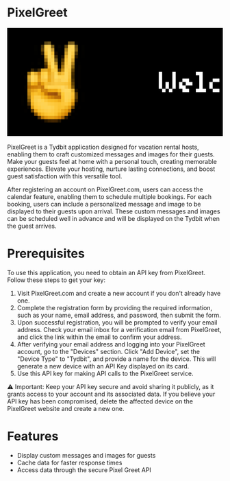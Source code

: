 # PixelGreet

![render](./pixelgreet.gif)

PixelGreet is a Tydbit application designed for vacation rental hosts, enabling them to craft customized messages and images for their guests. Make your guests feel at home with a personal touch, creating memorable experiences. Elevate your hosting, nurture lasting connections, and boost guest satisfaction with this versatile tool.


After registering an account on PixelGreet.com, users can access the calendar feature, enabling them to schedule multiple bookings. For each booking, users can include a personalized message and image to be displayed to their guests upon arrival. These custom messages and images can be scheduled well in advance and will be displayed on the Tydbit when the guest arrives.


# Prerequisites

To use this application, you need to obtain an API key from PixelGreet. Follow these steps to get your key:

1. Visit PixelGreet.com and create a new account if you don't already have one.
2. Complete the registration form by providing the required information, such as your name, email address, and password, then submit the form.
3. Upon successful registration, you will be prompted to verify your email address. Check your email inbox for a verification email from PixelGreet, and click the link within the email to confirm your address.
4. After verifying your email address and logging into your PixelGreet account, go to the "Devices" section. Click "Add Device", set the "Device Type" to "Tydbit", and provide a name for the device. This will generate a new device with an API Key displayed on its card.
5. Use this API key for making API calls to the PixelGreet service.

⚠️ Important: Keep your API key secure and avoid sharing it publicly, as it grants access to your account and its associated data. If you believe your API key has been compromised, delete the affected device on the PixelGreet website and create a new one.


# Features
* Display custom messages and images for guests
* Cache data for faster response times
* Access data through the secure Pixel Greet API
